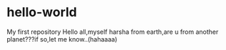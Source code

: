# hello-world
My first repository
Hello all,myself harsha from earth,are u from another planet???if so,let me know..(hahaaaa)
